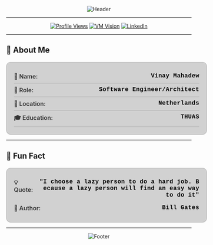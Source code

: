 <div align="center">

![Header](https://capsule-render.vercel.app/api?type=waving&color=gradient&height=120&section=header&text=Vinay%20Mahadew&fontSize=40&fontAlignY=35&desc=Software%20Engineering%20Student%20at%20THUAS&descAlignY=70&descAlign=50)

</div>

---

<div align="center">

[![Profile Views](https://komarev.com/ghpvc/?username=vimah&label=Profile%20views&color=0e75b6&style=flat-square)](https://github.com/vimah)
[![VM Vision](https://img.shields.io/badge/🌐%20VM%20Vision-Website-2E86AB?style=flat-square&logo=web&logoColor=white)](https://vmvision.nl/)
[![LinkedIn](https://img.shields.io/badge/💼%20LinkedIn-Connect-0077B5?style=flat-square&logo=linkedin&logoColor=white)](https://www.linkedin.com/in/vinay-mh)

</div>

---

## 👤 About Me

<div style="background: #d1d1d1; border: 1px solid #adadad; border-radius: 12px; padding: 20px; margin-top: 20px; width: 100%; max-width: 100%;">

<div style="display: flex; justify-content: space-between; align-items: flex-start; padding: 8px 0; border-bottom: 1px solid #adadad; gap: 10px;">
<span style="color: #333333; font-weight: 600; font-size: 1rem;">👤 Name:</span>
<span style="color: #000000; font-weight: 700; font-size: 1rem; font-family: 'Courier New', monospace; text-align: right; flex-shrink: 1; word-break: break-all; min-width: 0; letter-spacing: 0.5px;">Vinay Mahadew</span>
</div>

<div style="display: flex; justify-content: space-between; align-items: flex-start; padding: 8px 0; border-bottom: 1px solid #adadad; gap: 10px;">
<span style="color: #333333; font-weight: 600; font-size: 1rem;">💼 Role:</span>
<span style="color: #000000; font-weight: 700; font-size: 1rem; font-family: 'Courier New', monospace; text-align: right; flex-shrink: 1; word-break: break-all; min-width: 0; letter-spacing: 0.5px;">Software Engineer/Architect</span>
</div>

<div style="display: flex; justify-content: space-between; align-items: flex-start; padding: 8px 0; border-bottom: 1px solid #adadad; gap: 10px;">
<span style="color: #333333; font-weight: 600; font-size: 1rem;">📍 Location:</span>
<span style="color: #000000; font-weight: 700; font-size: 1rem; font-family: 'Courier New', monospace; text-align: right; flex-shrink: 1; word-break: break-all; min-width: 0; letter-spacing: 0.5px;">Netherlands</span>
</div>

<div style="display: flex; justify-content: space-between; align-items: flex-start; padding: 8px 0; border-bottom: 1px solid #adadad; gap: 10px;">
<span style="color: #333333; font-weight: 600; font-size: 1rem;">🎓 Education:</span>
<span style="color: #000000; font-weight: 700; font-size: 1rem; font-family: 'Courier New', monospace; text-align: right; flex-shrink: 1; word-break: break-all; min-width: 0; letter-spacing: 0.5px;">THUAS</span>
</div>

</div>

---


## 💭 Fun Fact

<div style="background: #d1d1d1; border: 1px solid #adadad; border-radius: 12px; padding: 20px; margin-top: 20px; width: 100%; max-width: 100%;">

<div style="display: flex; justify-content: space-between; align-items: flex-start; padding: 8px 0; gap: 10px;">
<span style="color: #333333; font-weight: 600; font-size: 1rem;">💡 Quote:</span>
<span style="color: #000000; font-weight: 700; font-size: 1rem; font-family: 'Courier New', monospace; text-align: right; flex-shrink: 1; word-break: break-all; min-width: 0; letter-spacing: 0.5px;">"I choose a lazy person to do a hard job. Because a lazy person will find an easy way to do it"</span>
</div>

<div style="display: flex; justify-content: space-between; align-items: flex-start; padding: 8px 0; gap: 10px;">
<span style="color: #333333; font-weight: 600; font-size: 1rem;">👤 Author:</span>
<span style="color: #000000; font-weight: 700; font-size: 1rem; font-family: 'Courier New', monospace; text-align: right; flex-shrink: 1; word-break: break-all; min-width: 0; letter-spacing: 0.5px;">Bill Gates</span>
</div>

</div>

---

<div align="center">

![Footer](https://capsule-render.vercel.app/api?type=waving&color=gradient&height=100&section=footer)

</div>